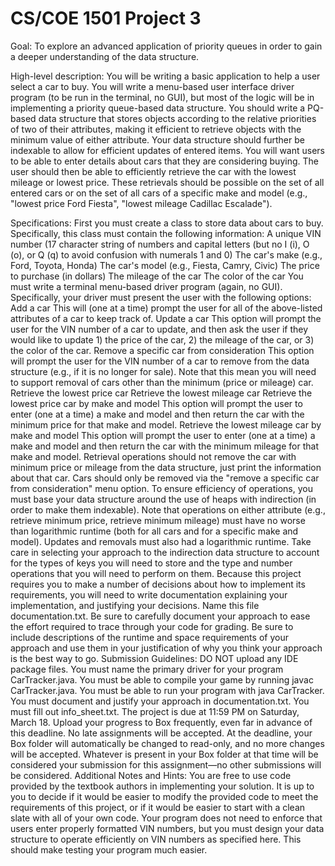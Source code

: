 # CS/COE 1501 Project 3
Goal:
To explore an advanced application of priority queues in order to gain a deeper understanding of the data structure.

High-level description:
You will be writing a basic application to help a user select a car to buy. You will write a menu-based user interface driver program (to be run in the terminal, no GUI), but most of the logic will be in implementing a priority queue-based data structure. You should write a PQ-based data structure that stores objects according to the relative priorities of two of their attributes, making it efficient to retrieve objects with the minimum value of either attribute. Your data structure should further be indexable to allow for efficient updates of entered items. You will want users to be able to enter details about cars that they are considering buying. The user should then be able to efficiently retrieve the car with the lowest mileage or lowest price. These retrievals should be possible on the set of all entered cars or on the set of all cars of a specific make and model (e.g., "lowest price Ford Fiesta", "lowest mileage Cadillac Escalade").

Specifications:
First you must create a class to store data about cars to buy. Specifically, this class must contain the following information:
A unique VIN number (17 character string of numbers and capital letters (but no I (i), O (o), or Q (q) to avoid confusion with numerals 1 and 0)
The car's make (e.g., Ford, Toyota, Honda)
The car's model (e.g., Fiesta, Camry, Civic)
The price to purchase (in dollars)
The mileage of the car
The color of the car
You must write a terminal menu-based driver program (again, no GUI). Specifically, your driver must present the user with the following options:
Add a car
This will (one at a time) prompt the user for all of the above-listed attributes of a car to keep track of.
Update a car
This option will prompt the user for the VIN number of a car to update, and then ask the user if they would like to update 1) the price of the car, 2) the mileage of the car, or 3) the color of the car.
Remove a specific car from consideration
This option will prompt the user for the VIN number of a car to remove from the data structure (e.g., if it is no longer for sale).
Note that this mean you will need to support removal of cars other than the minimum (price or mileage) car.
Retrieve the lowest price car
Retrieve the lowest mileage car
Retrieve the lowest price car by make and model
This option will prompt the user to enter (one at a time) a make and model and then return the car with the minimum price for that make and model.
Retrieve the lowest mileage car by make and model
This option will prompt the user to enter (one at a time) a make and model and then return the car with the minimum mileage for that make and model.
Retrieval operations should not remove the car with minimum price or mileage from the data structure, just print the information about that car. Cars should only be removed via the "remove a specific car from consideration" menu option.
To ensure efficiency of operations, you must base your data structure around the use of heaps with indirection (in order to make them indexable). Note that operations on either attribute (e.g., retrieve minimum price, retrieve minimum mileage) must have no worse than logarithmic runtime (both for all cars and for a specific make and model). Updates and removals must also had a logarithmic runtime. Take care in selecting your approach to the indirection data structure to account for the types of keys you will need to store and the type and number operations that you will need to perform on them.
Because this project requires you to make a number of decisions about how to implement its requirements, you will need to write documentation explaining your implementation, and justifying your decisions. Name this file documentation.txt. Be sure to carefully document your approach to ease the effort required to trace through your code for grading. Be sure to include descriptions of the runtime and space requirements of your approach and use them in your justification of why you think your approach is the best way to go.
Submission Guidelines:
DO NOT upload any IDE package files.
You must name the primary driver for your program CarTracker.java.
You must be able to compile your game by running javac CarTracker.java.
You must be able to run your program with java CarTracker.
You must document and justify your approach in documentation.txt.
You must fill out info_sheet.txt.
The project is due at 11:59 PM on Saturday, March 18. Upload your progress to Box frequently, even far in advance of this deadline. No late assignments will be accepted. At the deadline, your Box folder will automatically be changed to read-only, and no more changes will be accepted. Whatever is present in your Box folder at that time will be considered your submission for this assignment—no other submissions will be considered.
Additional Notes and Hints:
You are free to use code provided by the textbook authors in implementing your solution. It is up to you to decide if it would be easier to modify the provided code to meet the requirements of this project, or if it would be easier to start with a clean slate with all of your own code.
Your program does not need to enforce that users enter properly formatted VIN numbers, but you must design your data structure to operate efficiently on VIN numbers as specified here. This should make testing your program much easier.
